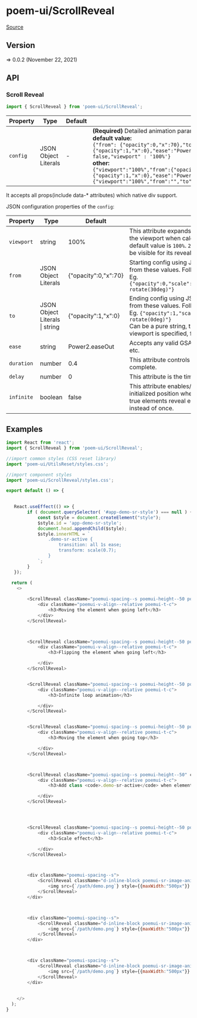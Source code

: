 # poem-ui/ScrollReveal

[Source](https://github.com/xizon/poem-ui/tree/main/src/ScrollReveal)

## Version

=> 0.0.2 (November 22, 2021)


## API

### Scroll Reveal
```js
import { ScrollReveal } from 'poem-ui/ScrollReveal';
```
| Property | Type | Default | Description |
| --- | --- | --- | --- |
| `config` | JSON Object Literals  | - | <strong>(Required)</strong> Detailed animation parameters, using JSON string format.<br />**default value:**<br />`{"from": {"opacity":0,"x":70},"to":{"opacity":1,"x":0},"ease":"Power2.easeOut","duration": 0.4,"delay": 0,"infinite" : false,"viewport" : '100%'}` <br />**other:**<br />`{"viewport":"100%","from":{"opacity":0,"x":100},"to":{"opacity":1,"x":0},"ease":"Power2.easeOut","duration":0.8,"delay":0,"infinite":false}` <br />`{"viewport":"100%","from":"","to":".demo-sr-active","infinite":true}` |

It accepts all props(include data-* attributes) which native div support.



JSON configuration properties of the `config`:

| Property | Type | Default | Description |
| --- | --- | --- | --- |
| `viewport` | string  | 100% | This attribute expands/contracts the active boundaries of the viewport when calculating element visibility. The default value is `100%`.  `20%` means 20% of an element must be visible for its reveal to occur. |
| `from` | JSON Object Literals  | {"opacity":0,"x":70} | Starting config using JSON string format, will transition from these values. Follow the parameter style of GSAP 2+. Eg. `{"opacity":0,"scale":0.5,"transform":"translateX(50px) rotate(30deg)"}` |
| `to` | JSON Object Literals \| string  | {"opacity":1,"x":0} | Ending config using JSON string format, will transition from these values. Follow the parameter style of GSAP 2+. Eg. `{"opacity":1,"scale":1,"transform":"translateX(0) rotate(0deg)"}` <br />Can be a pure string, this style will be enabled when the viewport is specified, for example `.demo-sr-active` |
| `ease` | string  | Power2.easeOut | Accepts any valid GSAP 2+ easing, e.g. `Power2.easeOut`, etc. |
| `duration` | number  | 0.4 | This attribute controls how long animations take to complete. |
| `delay` | number  | 0 | This attribute is the time before reveal animations begin. |
| `infinite` | boolean  | false | This attribute enables/disables elements returning to their initialized position when they leave the viewport. When true elements reveal each time they enter the viewport instead of once. |



## Examples

```js
import React from 'react';
import { ScrollReveal } from 'poem-ui/ScrollReveal';

//import common styles (CSS reset library)
import 'poem-ui/UtilsReset/styles.css'; 

//import component styles
import 'poem-ui/ScrollReveal/styles.css';

export default () => {
	

   React.useEffect(() => {
		if ( document.querySelector( '#app-demo-sr-style') === null ) {
			const $style = document.createElement("style");
			$style.id = 'app-demo-sr-style';
			document.head.appendChild($style);
			$style.innerHTML = `
				.demo-sr-active {
					transition: all 1s ease;
					transform: scale(0.7);
				}
			`;  
		}  
   });
	
  return (
    <>

		<ScrollReveal className="poemui-spacing--s poemui-height--50 poemui-el--transparent" config='{"viewport":"100%","from":{"opacity":0,"x":100},"to":{"opacity":1,"x":0},"ease":"Power2.easeOut","duration":0.8,"delay":0,"infinite":false}' style={{background:"#FBFBFB"}}>
			<div className="poemui-v-align--relative poemui-t-c">
				<h3>Moving the element when going left</h3>
			</div>
		</ScrollReveal> 



		<ScrollReveal className="poemui-spacing--s poemui-height--50 poemui-el--transparent" config='{"viewport":"100%","from":{"opacity":0,"scale":0.5,"transform":"translateX(50px) rotate(30deg)"},"to":{"opacity":1,"scale":1,"transform":"translateX(0) rotate(0deg)"},"ease":"Power2.easeOut","duration":0.8,"delay":0.5,"infinite":false}' style={{background:"#ACABA3"}}>
			<div className="poemui-v-align--relative poemui-t-c">
				<h3>Flipping the element when going left</h3>

			</div>
		</ScrollReveal>


		<ScrollReveal className="poemui-spacing--s poemui-height--50 poemui-el--transparent" config='{"viewport":"80%","from":{"opacity":0,"y":150},"to":{"opacity":1,"y":0},"ease":"Power2.easeOut","duration":0.8,"delay":0,"infinite":true}' style={{background:"#C7BAAF"}}>
			<div className="poemui-v-align--relative poemui-t-c">
				<h3>Infinite loop animation</h3>

			</div>
		</ScrollReveal>


		<ScrollReveal className="poemui-spacing--s poemui-height--50 poemui-el--transparent" config='{"viewport":"100%","from":{"opacity":0,"y":150},"to":{"opacity":1,"y":0},"ease":"Power2.easeOut","duration":0.8,"delay":0,"infinite":false}' style={{background:"#AB9799"}}>
			<div className="poemui-v-align--relative poemui-t-c">
				<h3>Moving the element when going top</h3>

			</div>
		</ScrollReveal>



		<ScrollReveal className="poemui-spacing--s poemui-height--50" config='{"viewport":"100%","from":"","to":".demo-sr-active","infinite":true}' style={{background:"#91707A"}}>
			<div className="poemui-v-align--relative poemui-t-c">
				<h3>Add class <code>.demo-sr-active</code> when element becomes visible</h3>

			</div>
		</ScrollReveal>




		<ScrollReveal className="poemui-spacing--s poemui-height--50 poemui-el--zoom" config='{"viewport":"100%","from":{"scale":0},"to":{"scale":1},"ease":"Power2.easeOut","duration":0.8,"delay":0,"infinite":false}' style={{background:"#805965"}}>
			<div className="poemui-v-align--relative poemui-t-c">
				<h3>Scale effect</h3>

			</div>
		</ScrollReveal>



		<div className="poemui-spacing--s">
			<ScrollReveal className="d-inline-block poemui-sr-image-anim poemui-sr-image-anim--x" config='{"viewport":"50%","from":"","to":".is-active","infinite":false}'>
				<img src={`/path/demo.png`} style={{maxWidth:"500px"}} alt="" />
			</ScrollReveal>
		</div>



		<div className="poemui-spacing--s">
			<ScrollReveal className="d-inline-block poemui-sr-image-anim poemui-sr-image-anim--y" config='{"viewport":"50%","from":"","to":".is-active","infinite":false}'>
				<img src={`/path/demo.png`} style={{maxWidth:"500px"}} alt="" />
			</ScrollReveal>
		</div>



		<div className="poemui-spacing--s">
			<ScrollReveal className="d-inline-block poemui-sr-image-anim poemui-sr-image-anim--z" config='{"viewport":"50%","from":"","to":".is-active","infinite":false}'>
				<img src={`/path/demo.png`} style={{maxWidth:"500px"}} alt="" />
			</ScrollReveal>
		</div>
	  
	  
    </>
  );
}

```